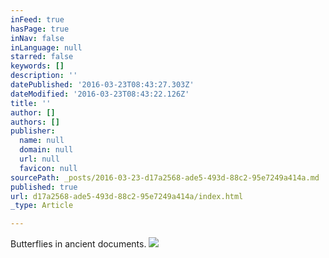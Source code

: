 ```yaml
---
inFeed: true
hasPage: true
inNav: false
inLanguage: null
starred: false
keywords: []
description: ''
datePublished: '2016-03-23T08:43:27.303Z'
dateModified: '2016-03-23T08:43:22.126Z'
title: ''
author: []
authors: []
publisher:
  name: null
  domain: null
  url: null
  favicon: null
sourcePath: _posts/2016-03-23-d17a2568-ade5-493d-88c2-95e7249a414a.md
published: true
url: d17a2568-ade5-493d-88c2-95e7249a414a/index.html
_type: Article

---
```

Butterflies in ancient documents.
![](https://the-grid-user-content.s3-us-west-2.amazonaws.com/3e88a169-285c-4eb6-ab94-53a3a5a17405.jpg)